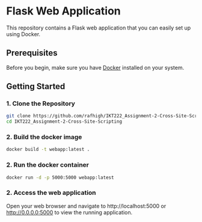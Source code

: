 # Flask Web Application

This repository contains a Flask web application that you can easily set up using Docker.

## Prerequisites

Before you begin, make sure you have [Docker](https://www.docker.com/get-started) installed on your system.

## Getting Started

### 1. Clone the Repository

```bash
git clone https://github.com/rafhigh/IKT222_Assignment-2-Cross-Site-Scripting.git
cd IKT222_Assignment-2-Cross-Site-Scripting
```

### 2. Build the docker image

```bash
docker build -t webapp:latest .
```


### 2. Run the docker container

```bash
docker run -d -p 5000:5000 webapp:latest
```

### 2. Access the web application
Open your web browser and navigate to http://localhost:5000 or http://0.0.0.0:5000 to view the running application.

